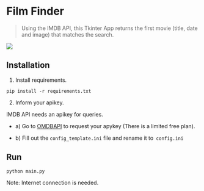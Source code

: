# Film Finder

>Using the IMDB API, this Tkinter App returns the first movie (title, date and image) that matches the search.

![](https://trello-attachments.s3.amazonaws.com/60e5cf4030ae485cb0cb667b/60e5cf51c5162221fa20cdd7/c546e3bae216ef1697f7d2b041b63600/Screenshot_2021-07-07_at_17.00.04.png)

## Installation
1. Install requirements. 
```
pip install -r requirements.txt
```
2. Inform your apikey.

IMDB API needs an apikey for queries.

* a) Go to [OMDBAPI](http://www.omdbapi.com/apikey.aspx) to request your apykey (There is a limited free plan). 

* b) Fill out the `config_template.ini` file and rename it to` config.ini`

## Run
```
python main.py
```
Note: Internet connection is needed. 

